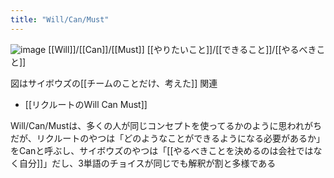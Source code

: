 ```yaml
---
title: "Will/Can/Must"
---
```


![image](https://gyazo.com/b1696417b1402fa5645ed75ac4b732db/thumb/1000)
[[Will]]/[[Can]]/[[Must]]
[[やりたいこと]]/[[できること]]/[[やるべきこと]]

図はサイボウズの[[チームのことだけ、考えた]]
関連
- [[リクルートのWill Can Must]]

Will/Can/Mustは、多くの人が同じコンセプトを使ってるかのように思われがちだが、リクルートのやつは「どのようなことができるようになる必要があるか」をCanと呼ぶし、サイボウズのやつは「[[やるべきことを決めるのは会社ではなく自分]]」だし、3単語のチョイスが同じでも解釈が割と多様である


